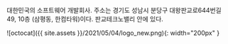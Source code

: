 대한민국의 소프트웨어 개발회사. 주소는 경기도 성남시 분당구 대왕판교로644번길 49, 10층 (삼평동, 한컴타워)이다. 판교테크노밸리 안에 있다.

![octocat]({{ site.assets }}/2021/05/04/logo_new.png){: width="200px" }
